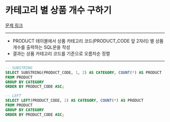 # 카테고리 별 상품 개수 구하기

[문제 링크](https://school.programmers.co.kr/learn/courses/30/lessons/131529)

---

- PRODUCT 테이블에서 상품 카테고리 코드(PRODUCT_CODE 앞 2자리) 별 상품 개수를 출력하는 SQL문을 작성
- 결과는 상품 카테고리 코드를 기준으로 오름차순 정렬

---

```SQL
-- SUBSTRING
SELECT SUBSTRING(PRODUCT_CODE, 1, 2) AS CATEGORY, COUNT(*) AS PRODUCT
FROM PRODUCT
GROUP BY CATEGORY
ORDER BY PRODUCT_CODE ASC;
```

```SQL
-- LEFT
SELECT LEFT(PRODUCT_CODE, 2) AS CATEGORY, COUNT(*) AS PRODUCT
FROM PRODUCT
GROUP BY CATEGORY
ORDER BY PRODUCT_CODE ASC;
```
